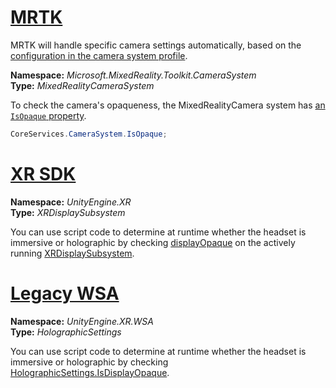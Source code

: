 # [MRTK](#tab/mrtk)
<!-- NEVER CHANGE THE ABOVE LINE! -->

MRTK will handle specific camera settings automatically, based on the [configuration in the camera system profile](/windows/mixed-reality/mrtk-unity/features/camera-system/camera-system-overview#display-settings).

**Namespace:** *Microsoft.MixedReality.Toolkit.CameraSystem*<br>
**Type:** *MixedRealityCameraSystem*

To check the camera's opaqueness, the MixedRealityCamera system has [an `IsOpaque` property](/dotnet/api/microsoft.mixedreality.toolkit.camerasystem.mixedrealitycamerasystem.isopaque).

```cs
CoreServices.CameraSystem.IsOpaque;
```

# [XR SDK](#tab/xr)
<!-- NEVER CHANGE THE ABOVE LINE! -->

**Namespace:** *UnityEngine.XR*<br>
**Type:** *XRDisplaySubsystem*

You can use script code to determine at runtime whether the headset is immersive or holographic by checking [displayOpaque](https://docs.unity3d.com/ScriptReference/XR.XRDisplaySubsystem-displayOpaque.html) on the actively running [XRDisplaySubsystem](https://docs.unity3d.com/ScriptReference/XR.XRDisplaySubsystem.html).

# [Legacy WSA](#tab/wsa)
<!-- NEVER CHANGE THE ABOVE LINE! -->

**Namespace:** *UnityEngine.XR.WSA*<br>
**Type:** *HolographicSettings*

You can use script code to determine at runtime whether the headset is immersive or holographic by checking [HolographicSettings.IsDisplayOpaque](https://docs.unity3d.com/ScriptReference/XR.WSA.HolographicSettings.IsDisplayOpaque.html).